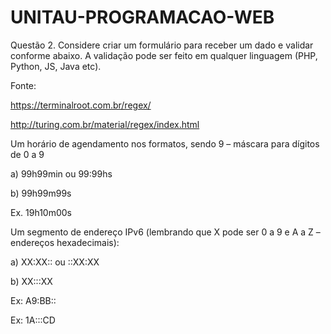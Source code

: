 # UNITAU-PROGRAMACAO-WEB
 
Questão 2. Considere criar um formulário para receber um dado e validar conforme abaixo. A validação pode ser feito em qualquer linguagem (PHP, Python, JS, Java etc).  

Fonte: 

https://terminalroot.com.br/regex/ 

http://turing.com.br/material/regex/index.html 

Um horário de agendamento nos formatos, sendo 9 – máscara para dígitos de 0 a 9 

a) 99h99min ou 99:99hs 

b) 99h99m99s 

Ex. 19h10m00s 

Um segmento de endereço IPv6 (lembrando que X pode ser 0 a 9 e A a Z – endereços hexadecimais):  

a) XX:XX:: ou ::XX:XX 

b) XX:::XX 

Ex: A9:BB::  

Ex: 1A:::CD 